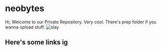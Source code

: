 # neobytes
Hi, Welcome to our Private Repository. Very cool.
There's prep folder if you wanna upload stuff.
<picture>
  <img alt="slay" src="![sticker (2)](https://github.com/qiaodotzip/neobytes/assets/139465626/c3665e2e-074c-4d2a-863e-d11e7746e141)
">
</picture>
## Here's some links ig

